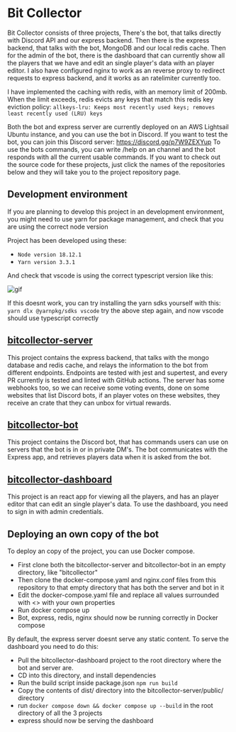 # Bit Collector

Bit Collector consists of three projects, There's the bot, that talks directly with Discord API and our express backend. Then there is the express backend, that talks with the bot, MongoDB and our local redis cache. Then for the admin of the bot, there is the dashboard that can currently show all the players that we have and edit an single player's data with an player editor. I also have configured nginx to work as an reverse proxy to redirect requests to express backend, and it works as an ratelimiter currently too.

I have implemented the caching with redis, with an memory limit of 200mb.
When the limit exceeds, redis evicts any keys that match this redis key eviction policy:
`allkeys-lru: Keeps most recently used keys; removes least recently used (LRU) keys`

Both the bot and express server are currently deployed on an AWS Lightsail Ubuntu instance, and you can use the bot in Discord.
If you want to test the bot, you can join this Discord server: https://discord.gg/p7W9ZEXYup
To use the bots commands, you can write /help on an channel and the bot responds with all the current usable commands.
If you want to check out the source code for these projects, just click the names of the repositories below and they will take you to the project repository page.

## Development environment
If you are planning to develop this project in an development environment, you might need to use yarn for package management, and check that you are using the correct node version

Project has been developed using these:
- `Node version 18.12.1`
- `Yarn version 3.3.1`

And check that vscode is using the correct typescript version like this:

![gif](https://imgur.com/RAVFUoV.gif)

If this doesnt work, you can try installing the yarn sdks yourself with this:
`yarn dlx @yarnpkg/sdks vscode`
try the above step again, and now vscode should use typescript correctly


## [bitcollector-server](https://github.com/Averagess/bitcollector-server)
This project contains the express backend, that talks with the mongo database and redis cache, and relays the information to the bot
from different endpoints. Endpoints are tested with jest and supertest, and every PR currently is tested and linted with GitHub actions.
The server has some webhooks too, so we can receive some voting events, done on some websites that list Discord bots, if an player
votes on these websites, they receive an crate that they can unbox for virtual rewards.

## [bitcollector-bot](https://github.com/Averagess/bitcollector-bot)
This project contains the Discord bot, that has commands users can use on servers that the bot is in or in private DM's.
The bot communicates with the Express app, and retrieves players data when it is asked from the bot.

## [bitcollector-dashboard](https://github.com/Averagess/bitcollector-dashboard)
This project is an react app for viewing all the players, and has an player editor that can edit an single player's data.
To use the dashboard, you need to sign in with admin credentials.

## Deploying an own copy of the bot
To deploy an copy of the project, you can use Docker compose.
- First clone both the bitcollector-server and bitcollector-bot in an empty directory, like "bitcollector"
- Then clone the docker-compose.yaml and nginx.conf files from this repository to that empty directory that has both the server and bot in it
- Edit the docker-compose.yaml file and replace all values surrounded with <> with your own properties
- Run docker compose up
- Bot, express, redis, nginx should now be running correctly in Docker compose

By default, the express server doesnt serve any static content. To serve the dashboard you need to do this:
- Pull the bitcollector-dashboard project to the root directory where the bot and server are.
- CD into this directory, and install dependencies
- Run the build script inside package.json `npm run build`
- Copy the contents of dist/ directory into the bitcollector-server/public/ directory
- run `docker compose down && docker compose up --build` in the root directory of all the 3 projects
- express should now be serving the dashboard
